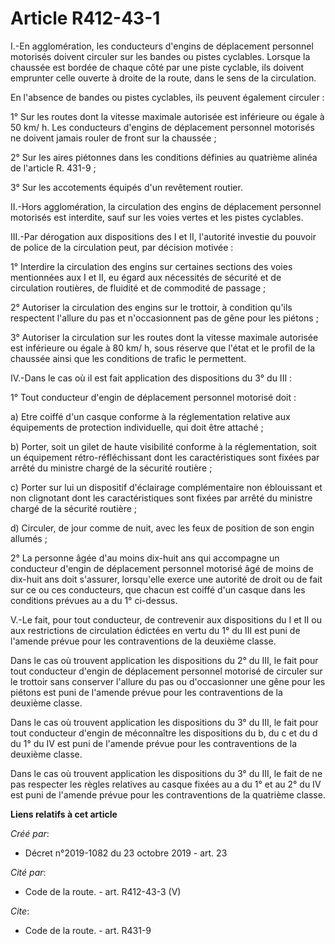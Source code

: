 # Article R412-43-1

I.-En agglomération, les conducteurs d'engins de déplacement personnel motorisés doivent circuler sur les bandes ou pistes
cyclables. Lorsque la chaussée est bordée de chaque côté par une piste cyclable, ils doivent emprunter celle ouverte à droite
de la route, dans le sens de la circulation. 

En l'absence de bandes ou pistes cyclables, ils peuvent également circuler : 

1° Sur les routes dont la vitesse maximale autorisée est inférieure ou égale à 50 km/ h. Les conducteurs d'engins de
déplacement personnel motorisés ne doivent jamais rouler de front sur la chaussée ; 

2° Sur les aires piétonnes dans les conditions définies au quatrième alinéa de l'article R. 431-9 ; 

3° Sur les accotements équipés d'un revêtement routier. 

II.-Hors agglomération, la circulation des engins de déplacement personnel motorisés est interdite, sauf sur les voies vertes
et les pistes cyclables. 

III.-Par dérogation aux dispositions des I et II, l'autorité investie du pouvoir de police de la circulation peut, par
décision motivée : 

1° Interdire la circulation des engins sur certaines sections des voies mentionnées aux I et II, eu égard aux nécessités de
sécurité et de circulation routières, de fluidité et de commodité de passage ; 

2° Autoriser la circulation des engins sur le trottoir, à condition qu'ils respectent l'allure du pas et n'occasionnent pas
de gêne pour les piétons ; 

3° Autoriser la circulation sur les routes dont la vitesse maximale autorisée est inférieure ou égale à 80 km/ h, sous
réserve que l'état et le profil de la chaussée ainsi que les conditions de trafic le permettent. 

IV.-Dans le cas où il est fait application des dispositions du 3° du III : 

1° Tout conducteur d'engin de déplacement personnel motorisé doit : 

a) Etre coiffé d'un casque conforme à la réglementation relative aux équipements de protection individuelle, qui doit être
attaché ; 

b) Porter, soit un gilet de haute visibilité conforme à la réglementation, soit un équipement rétro-réfléchissant dont les
caractéristiques sont fixées par arrêté du ministre chargé de la sécurité routière ; 

c) Porter sur lui un dispositif d'éclairage complémentaire non éblouissant et non clignotant dont les caractéristiques sont
fixées par arrêté du ministre chargé de la sécurité routière ; 

d) Circuler, de jour comme de nuit, avec les feux de position de son engin allumés ; 

2° La personne âgée d'au moins dix-huit ans qui accompagne un conducteur d'engin de déplacement personnel motorisé âgé de
moins de dix-huit ans doit s'assurer, lorsqu'elle exerce une autorité de droit ou de fait sur ce ou ces conducteurs, que
chacun est coiffé d'un casque dans les conditions prévues au a du 1° ci-dessus. 

V.-Le fait, pour tout conducteur, de contrevenir aux dispositions du I et II ou aux restrictions de circulation édictées en
vertu du 1° du III est puni de l'amende prévue pour les contraventions de la deuxième classe. 

Dans le cas où trouvent application les dispositions du 2° du III, le fait pour tout conducteur d'engin de déplacement
personnel motorisé de circuler sur le trottoir sans conserver l'allure du pas ou d'occasionner une gêne pour les piétons est
puni de l'amende prévue pour les contraventions de la deuxième classe. 

Dans le cas où trouvent application les dispositions du 3° du III, le fait pour tout conducteur d'engin de méconnaître les
dispositions du b, du c et du d du 1° du IV est puni de l'amende prévue pour les contraventions de la deuxième classe. 

Dans le cas où trouvent application les dispositions du 3° du III, le fait de ne pas respecter les règles relatives au casque
fixées au a du 1° et au 2° du IV est puni de l'amende prévue pour les contraventions de la quatrième classe.

**Liens relatifs à cet article**

_Créé par_:

  - Décret n°2019-1082 du 23 octobre 2019 - art. 23

_Cité par_:

  - Code de la route. - art. R412-43-3 (V)

_Cite_:

  - Code de la route. - art. R431-9
